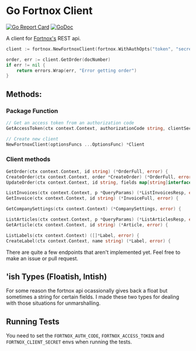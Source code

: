 # Go Fortnox Client

[![Go Report Card](https://goreportcard.com/badge/github.com/byrnedo/go-fortnox)](https://goreportcard.com/report/github.com/byrnedo/go-fortnox) [![GoDoc](https://godoc.org/github.com/byrnedo/go-fortnox?status.svg)](https://godoc.org/github.com/byrnedo/go-fortnox)

A client for [Fortnox's](https://www.fortnox.se) REST api.

```go
client := fortnox.NewFortnoxClient(fortnox.WithAuthOpts("token", "secret"))

order, err := client.GetOrder(docNumber)
if err != nil {
    return errors.Wrap(err, "Error getting order")
}
```

## Methods:

### Package Function

```go
// Get an access token from an authorization code 
GetAccessToken(ctx context.Context, authorizationCode string, clientSecret string, optsFuncs ...func(*AccessTokenOptions)) (string, error)

// Create new client
NewFortnoxClient(optionsFuncs ...OptionsFunc) *Client
```

### Client methods

```go
GetOrder(ctx context.Context, id string) (*OrderFull, error) {
CreateOrder(ctx context.Context, order *CreateOrder) (*OrderFull, error) {
UpdateOrder(ctx context.Context, id string, fields map[string]interface{}) (*OrderFull, error) {

ListInvoices(ctx context.Context, p *QueryParams) (*ListInvoicesResp, error) {
GetInvoice(ctx context.Context, id string) (*InvoiceFull, error) {

GetCompanySettings(ctx context.Context) (*CompanySettings, error) {

ListArticles(ctx context.Context, p *QueryParams) (*ListArticlesResp, error) {
GetArticle(ctx context.Context, id string) (*Article, error) {

ListLabels(ctx context.Context) ([]*Label, error) {
CreateLabel(ctx context.Context, name string) (*Label, error) {

```

There are quite a few endpoints that aren't implemented yet. Feel free to make an issue or pull request.

## 'ish Types (Floatish, Intish)

For some reason the fortnox api ocassionally gives back a float but sometimes a string for certain fields. 
I made these two types for dealing with those situations for unmarshalling.

## Running Tests

You need to set the `FORTNOX_AUTH_CODE`, `FORTNOX_ACCESS_TOKEN` and `FORTNOX_CLIENT_SECRET` envs when running the tests.
